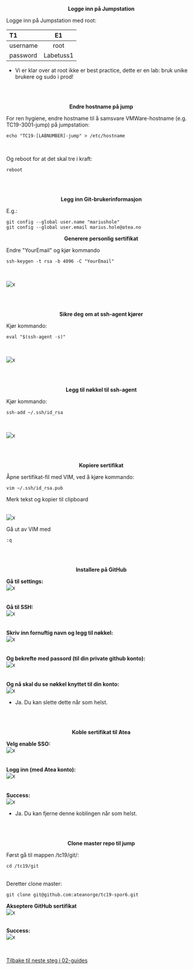 <p align="center">
<b> Logge inn på Jumpstation </b>  
</p>  

Logge inn på Jumpstation med root:  

|T1|E1|  
| :------------- | :----------: |  
|username|root|  
|password|Labetuss1|    

* Vi er klar over at root ikke er best practice, dette er en lab: bruk unike brukere og sudo i prod!

<br>
<br>
<p align="center">
<b> Endre hostname på jump </b>  
</p>  
    
For ren hygiene, endre hostname til å samsvare VMWare-hostname (e.g. TC19-3001-jump) på jumpstation:  
```
echo "TC19-[LABNUMBER]-jump" > /etc/hostname
```
  
<br>  
  
Og reboot for at det skal tre i kraft:  
```
reboot
```
  
<br>
<br>  

<p align="center">
<b> Legg inn Git-brukerinformasjon </b>  
</p>

E.g.:  

    git config --global user.name "mariushole"  
    git config --global user.email marius.hole@atea.no  


<p align="center">
<b> Generere personlig sertifikat </b>  
</p>  
  
Endre "YourEmail" og kjør kommando  
```
ssh-keygen -t rsa -b 4096 -C "YourEmail"
```
  
<br>  
  
![x](/00-files/ssh-generate.png "x")  
  
<br>
<br>

<p align="center">
<b> Sikre deg om at ssh-agent kjører </b>    
</p>  
  
Kjør kommando:  
```
eval "$(ssh-agent -s)"
```
  
<br>
  
![x](/00-files/ssh-run-agent.png "x")  
  
<br>
<br>

<p align="center">
<b> Legg til nøkkel til ssh-agent </b>  
</p>
  
Kjør kommando:  
```
ssh-add ~/.ssh/id_rsa
```
  
<br>
  
![x](/00-files/ssh-bind-key.png "x")  
  
<br>  
<br>

<p align="center">  
<b> Kopiere sertifikat </b>  
</p>
  
Åpne sertifikat-fil med VIM, ved å kjøre kommando:  
```
vim ~/.ssh/id_rsa.pub 
```  
Merk tekst og kopier til clipboard    
<br>
  
![x](/00-files/ssh-copy-key.png "x")  
  
Gå ut av VIM med  

    :q
  
<br>
<br>

<p align="center">
<b> Installere på GitHub </b>  
</p>
  
<b>Gå til settings:</b>  
![x](/00-files/github-Settings.png "x")  
<br>
<br>
<b>Gå til SSH:</b>  
![x](/00-files/github-ssh.png "x")  
<br>
<br>
<b>Skriv inn fornuftig navn og legg til nøkkel:</b>  
![x](/00-files/github-add-key.png "x")  
<br>
<br>
<b>Og bekrefte med passord (til din private github konto):</b>  
![x](/00-files/github-confirm-key.png "x")  
<br>
<br>
<b>Og nå skal du se nøkkel knyttet til din konto:</b>  
![x](/00-files/github-key-voila.png "x")  

* Ja. Du kan slette dette når som helst.  

<br>
<br>
<p align="center">
<b> Koble sertifikat til Atea </b>
</p>

<b>Velg enable SSO:</b>  
![x](/00-files/github-enable-sso.png "x")  
<br>
<br>
<b>Logg inn (med Atea konto):</b>  
![x](/00-files/github-enable-sso-sign-in.png "x")  
<br>
<br>
<b>Success:</b>  
![x](/00-files/github-enable-sso-success.png "x")  

* Ja. Du kan fjerne denne koblingen når som helst.

<br>
<br>
<p align="center">
<b> Clone master repo til jump </b>
</p>
  
Først gå til mappen /tc19/git/:  

```  
cd /tc19/git  
```  

<br>
Deretter clone master:  

```  
git clone git@github.com:ateanorge/tc19-spor6.git  
```  

<b>Akseptere GitHub sertifikat</b>  
![x](/00-files/git-clone-accept-github-cert.png "x")  
<br>

<b>Success:</b>  
![x](/00-files/git-clone-voila.png "x")  

<br>
  
[Tilbake til neste steg i 02-guides](../../02-guides/readme.md#03---intro-til-ansible)

